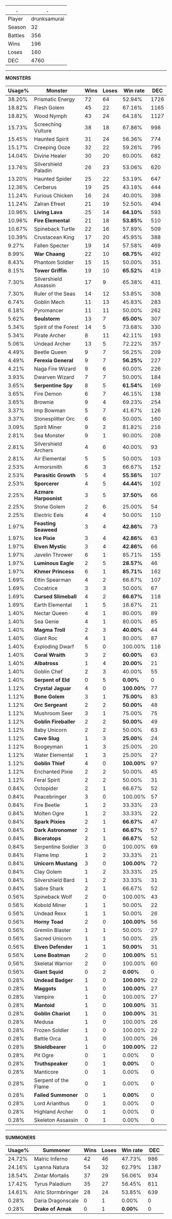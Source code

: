 .|.
|-|-
Player|drunksamurai
Season|32
Battles|356
Wins|196
Loses|160
DEC|4760

---
**MONSTERS**

Usage%|Monster|Wins|Loses|Win rate|DEC|
-|-|-|-|-|-|
38.20%|Prismatic Energy|72|64|52.94%|1726|
18.82%|Flesh Golem|45|22|67.16%|1165|
18.82%|Wood Nymph|43|24|64.18%|1127|
15.73%|Screeching Vulture|38|18|67.86%|998|
15.45%|Haunted Spirit|31|24|56.36%|774|
15.17%|Creeping Ooze|32|22|59.26%|795|
14.04%|Divine Healer|30|20|60.00%|682|
13.76%|Silvershield Paladin|26|23|53.06%|620|
13.20%|Haunted Spider|25|22|53.19%|647|
12.36%|Cerberus|19|25|43.18%|444|
11.24%|Furious Chicken|16|24|40.00%|398|
11.24%|Zalran Efreet|21|19|52.50%|494|
10.96%|**Living Lava**|25|14|**64.10%**|593|
10.96%|**Fire Elemental**|21|18|**53.85%**|510|
10.67%|Spineback Turtle|22|16|57.89%|509|
10.39%|Crustacean King|17|20|45.95%|388|
9.27%|Fallen Specter|19|14|57.58%|469|
8.99%|**War Chaang**|22|10|**68.75%**|492|
8.43%|Phantom Soldier|15|15|50.00%|351|
8.15%|**Tower Griffin**|19|10|**65.52%**|419|
7.30%|Silvershield Assassin|17|9|65.38%|431|
7.30%|Ruler of the Seas|14|12|53.85%|308|
6.74%|Goblin Mech|11|13|45.83%|283|
6.18%|Pyromancer|11|11|50.00%|262|
5.62%|**Soulstorm**|13|7|**65.00%**|307|
5.34%|Spirit of the Forest|14|5|73.68%|330|
5.34%|Pirate Archer|8|11|42.11%|193|
5.06%|Undead Archer|13|5|72.22%|357|
4.49%|Beetle Queen|9|7|56.25%|209|
4.49%|**Ferexia General**|9|7|**56.25%**|227|
4.21%|Naga Fire Wizard|9|6|60.00%|226|
3.93%|Dwarven Wizard|7|7|50.00%|184|
3.65%|**Serpentine Spy**|8|5|**61.54%**|169|
3.65%|Fire Demon|6|7|46.15%|138|
3.65%|Brownie|9|4|69.23%|254|
3.37%|Imp Bowman|5|7|41.67%|126|
3.37%|Stonesplitter Orc|6|6|50.00%|160|
3.09%|Spirit Miner|9|2|81.82%|216|
2.81%|Sea Monster|9|1|90.00%|208|
2.81%|Silvershield Archers|4|6|40.00%|93|
2.81%|Air Elemental|5|5|50.00%|103|
2.53%|Armorsmith|6|3|66.67%|152|
2.53%|**Parasitic Growth**|5|4|**55.56%**|107|
2.53%|**Sporcerer**|4|5|**44.44%**|102|
2.25%|**Azmare Harpoonist**|3|5|**37.50%**|66|
2.25%|Stone Golem|2|6|25.00%|54|
2.25%|Electric Eels|4|4|50.00%|110|
1.97%|**Feasting Seaweed**|3|4|**42.86%**|73|
1.97%|**Ice Pixie**|3|4|**42.86%**|63|
1.97%|**Elven Mystic**|3|4|**42.86%**|66|
1.97%|Javelin Thrower|6|1|85.71%|155|
1.97%|**Luminous Eagle**|2|5|**28.57%**|46|
1.97%|**Khmer Princess**|6|1|**85.71%**|162|
1.69%|Ettin Spearman|4|2|66.67%|107|
1.69%|Cocatrice|3|3|50.00%|67|
1.69%|**Cursed Slimeball**|4|2|**66.67%**|118|
1.69%|Earth Elemental|1|5|16.67%|21|
1.40%|Nectar Queen|4|1|80.00%|89|
1.40%|Sea Genie|4|1|80.00%|85|
1.40%|**Magma Troll**|2|3|**40.00%**|44|
1.40%|Giant Roc|4|1|80.00%|87|
1.40%|Exploding Dwarf|5|0|100.00%|116|
1.40%|**Coral Wraith**|3|2|**60.00%**|63|
1.40%|**Albatross**|1|4|**20.00%**|21|
1.40%|Goblin Chef|2|3|40.00%|55|
1.40%|**Serpent of Eld**|0|5|**0.00%**|0|
1.12%|**Crystal Jaguar**|4|0|**100.00%**|77|
1.12%|**Bone Golem**|3|1|**75.00%**|83|
1.12%|**Orc Sergeant**|2|2|**50.00%**|48|
1.12%|Mushroom Seer|3|1|75.00%|75|
1.12%|**Goblin Fireballer**|2|2|**50.00%**|49|
1.12%|Baby Unicorn|2|2|50.00%|63|
1.12%|**Cave Slug**|1|3|**25.00%**|24|
1.12%|Boogeyman|1|3|25.00%|20|
1.12%|Water Elemental|1|3|25.00%|27|
1.12%|**Goblin Thief**|4|0|**100.00%**|97|
1.12%|Enchanted Pixie|2|2|50.00%|45|
1.12%|Feral Spirit|2|2|50.00%|31|
0.84%|Octopider|2|1|66.67%|52|
0.84%|Peacebringer|3|0|100.00%|57|
0.84%|Fire Beetle|1|2|33.33%|23|
0.84%|Molten Ogre|1|2|33.33%|22|
0.84%|**Spark Pixies**|2|1|**66.67%**|47|
0.84%|**Dark Astronomer**|2|1|**66.67%**|57|
0.84%|**Biceratops**|2|1|**66.67%**|52|
0.84%|Serpentine Soldier|3|0|100.00%|69|
0.84%|Flame Imp|1|2|33.33%|21|
0.84%|**Unicorn Mustang**|3|0|**100.00%**|72|
0.84%|Clay Golem|1|2|33.33%|25|
0.84%|Silvershield Bard|1|2|33.33%|31|
0.84%|Sabre Shark|2|1|66.67%|52|
0.56%|Spineback Wolf|2|0|100.00%|43|
0.56%|Kobold Miner|1|1|50.00%|22|
0.56%|Undead Rexx|1|1|50.00%|26|
0.56%|**Horny Toad**|2|0|**100.00%**|56|
0.56%|Gremlin Blaster|1|1|50.00%|27|
0.56%|Sacred Unicorn|1|1|50.00%|25|
0.56%|**Elven Defender**|1|1|**50.00%**|31|
0.56%|**Lone Boatman**|2|0|**100.00%**|51|
0.56%|Skeletal Warrior|2|0|100.00%|60|
0.56%|**Giant Squid**|0|2|**0.00%**|0|
0.28%|**Undead Badger**|1|0|**100.00%**|22|
0.28%|**Maggots**|1|0|**100.00%**|27|
0.28%|Vampire|1|0|100.00%|27|
0.28%|**Mantoid**|1|0|**100.00%**|31|
0.28%|**Goblin Chariot**|1|0|**100.00%**|31|
0.28%|Medusa|1|0|100.00%|26|
0.28%|Frozen Soldier|1|0|100.00%|22|
0.28%|Battle Orca|1|0|100.00%|26|
0.28%|**Shieldbearer**|1|0|**100.00%**|22|
0.28%|Pit Ogre|0|1|0.00%|0|
0.28%|**Truthspeaker**|0|1|**0.00%**|0|
0.28%|Manticore|0|1|0.00%|0|
0.28%|Serpent of the Flame|0|1|0.00%|0|
0.28%|**Failed Summoner**|0|1|**0.00%**|0|
0.28%|Lord Arianthus|0|1|0.00%|0|
0.28%|Highland Archer|0|1|0.00%|0|
0.28%|Skeleton Assassin|0|1|0.00%|0|

---
**SUMMONERS**

Usage%|Summoner|Wins|Loses|Win rate|DEC|
-|-|-|-|-|-|
24.72%|Malric Inferno|42|46|47.73%|986|
24.16%|Lyanna Natura|54|32|62.79%|1387|
18.54%|Zintar Mortalis|37|29|56.06%|934|
17.42%|Tyrus Paladium|35|27|56.45%|811|
14.61%|Alric Stormbringer|28|24|53.85%|639|
0.28%|Daria Dragonscale|0|1|0.00%|0|
0.28%|**Drake of Arnak**|0|1|**0.00%**|0|
